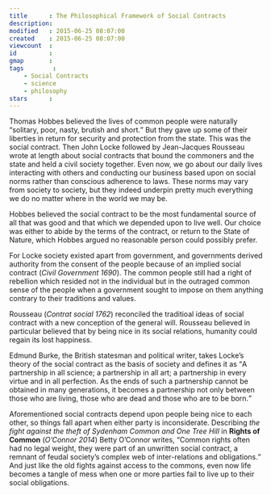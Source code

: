 ```yaml
---
title      : The Philosophical Framework of Social Contracts
description: 
modified   : 2015-06-25 08:07:00
created    : 2015-06-25 08:07:00
viewcount  : 
id         : 
gmap       : 
tags        :
    - Social Contracts
    - science
    - philosophy
stars      : 
---
```


Thomas Hobbes believed the lives of common people were naturally <q>solitary, poor, nasty, brutish and short.</q> But they gave up some of their liberties in return for security and protection from the state. This was the social contract. Then John Locke followed by Jean-Jacques Rousseau wrote at length about social contracts that bound the commoners and the state and held a civil society together. Even now, we go about our daily lives interacting with others and conducting our business based upon on social norms rather than conscious adherence to laws. These norms may vary from society to society, but they indeed underpin pretty much everything we do no matter where in the world we may be.

Hobbes believed the social contract to be the most fundamental source of all that was good and that which we depended upon to live well. Our choice was either to abide by the terms of the contract, or return to the State of Nature, which Hobbes argued no reasonable person could possibly prefer.

For Locke society existed apart from government, and governments derived authority from the consent of the people because of an implied social contract (<cite>Civil Government 1690</cite>). The common people still had a right of rebellion which resided not in the individual but in the outraged common sense of the people when a government sought to impose on them anything contrary to their traditions and values.</p>

Rousseau (<cite><i>Contrat social</i> 1762</cite>) reconciled the traditioal ideas of social contract with a new conception of the general will. Rousseau believed in particular believed that by being nice in its social relations, humanity could regain its lost happiness.

Edmund Burke, the British statesman and political writer, takes Locke’s theory of the social contract as the basis of society and defines it as <q>A partnership in all science; a partnership in all art; a partnership in every virtue and in all perfection. As the ends of such a partnership cannot be obtained in many generations, it becomes a partnership not only between those who are living, those who are dead and those who are to be born.</q>

Aforementioned social contracts depend upon people being nice to each other, so things fall apart when either party is inconsiderate. Describing <i>the fight against the theft of Sydenham Common and One Tree Hill</i> in <b>Rights of Common</b> (<cite>O’Connor 2014</cite>) Betty O’Connor writes, <q>Common rights often had no legal weight, they were part of an unwritten social contract, a remnant of feudal society’s complex web of inter-relations and obligations.</q> And just like the old fights against access to the commons, even now life becomes a tangle of mess when one or more parties fail to live up to their social obligations.
